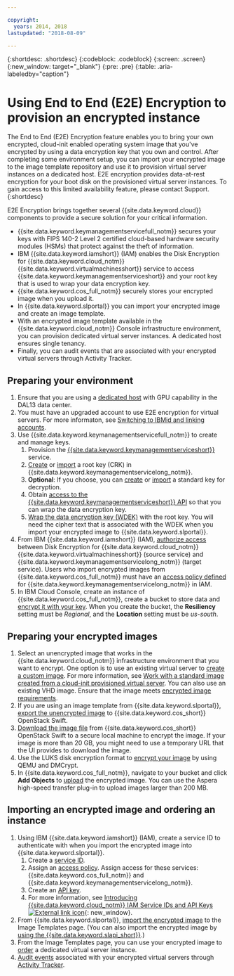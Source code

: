 ```yaml
---

copyright:
  years: 2014, 2018
lastupdated: "2018-08-09"

---
```


{:shortdesc: .shortdesc}
{:codeblock: .codeblock}
{:screen: .screen}
{:new_window: target="_blank"}
{:pre: .pre}
{:table: .aria-labeledby="caption"}


# Using End to End (E2E) Encryption to provision an encrypted instance 

The End to End (E2E) Encryption feature enables you to bring your own encrypted, cloud-init enabled operating system image that you've encrypted by using a data encryption key that you own and control. After completing some environment setup, you can import your encrypted image to the image template repository and use it to provision virtual server instances on a dedicated host. E2E encryption provides data-at-rest encryption for your boot disk on the provisioned virtual server instances. To gain access to this limited availability feature, please contact Support. 
{:shortdesc}

E2E Encryption brings together several {{site.data.keyword.cloud}} components to provide a secure solution for your critical information.

* {{site.data.keyword.keymanagementservicefull_notm}} secures your keys with FIPS 140-2 Level 2 certified cloud-based hardware security modules (HSMs) that protect against the theft of information. 
* IBM {{site.data.keyword.iamshort}} (IAM) enables the Disk Encryption for {{site.data.keyword.cloud_notm}} {{site.data.keyword.virtualmachinesshort}} service to access {{site.data.keyword.keymanagementserviceshort}} and your root key that is used to wrap your data encryption key.
* {{site.data.keyword.cos_full_notm}} securely stores your encrypted image when you upload it. 
* In {{site.data.keyword.slportal}} you can import your encrypted image and create an image template. 
* With an encrypted image template available in the {{site.data.keyword.cloud_notm}} Console infrastructure environment, you can provision dedicated virtual server instances. A dedicated host ensures single tenancy. 
* Finally, you can audit events that are associated with your encrypted virtual servers through Activity Tracker.

## Preparing your environment

1. Ensure that you are using a [dedicated host](/docs/vsi/vsi_provision_dedicated.html) with GPU capability in the DAL13 data center.
2. You must have an upgraded account to use E2E encryption for virtual servers. For more informaton, see [Switching to IBMid and linking accounts](/docs/account/softlayerlink.html). 
3. Use {{site.data.keyword.keymanagementservicefull_notm}} to create and manage keys.
      1. Provision the [{{site.data.keyword.keymanagementserviceshort}}](/docs/services/keymgmt/keyprotect_provision.html) service. 
      2. [Create](/docs/services/keymgmt/keyprotect_create_root.html) or [import](/docs/services/keymgmt/keyprotect_import_root.html) a root key (CRK) in {{site.data.keyword.keymanagementservicelong_notm}}.
      3. **Optional**: If you choose, you can [create](/docs/services/keymgmt/keyprotect_create_standard.html) or [import](/docs/services/keymgmt/keyprotect_import_standard.html) a standard key for decryption. 
      4. Obtain [access to the {{site.data.keyword.keymanagementserviceshort}} API](/docs/services/keymgmt/keyprotect_authentication.html#access-api) so that you can wrap the data encryption key.
      5. [Wrap the data encryption key (WDEK)](/docs/services/keymgmt/keyprotect_wrap_keys.html) with the root key. You will need the cipher text that is associated with the WDEK when you import your encrypted image to {{site.data.keyword.slportal}}.
4. From IBM {{site.data.keyword.iamshort}} (IAM), [authorize access](/docs/iam/authorizations.html#create-an-authorization) between Disk Encryption for {{site.data.keyword.cloud_notm}} {{site.data.keyword.virtualmachinesshort}} (source service) and {{site.data.keyword.keymanagementservicelong_notm}} (target service). Users who import encrypted images from {{site.data.keyword.cos_full_notm}} must have an [access policy defined](/docs/iam/users_roles.html) for {{site.data.keyword.keymanagementservicelong_notm}} in IAM. 
5. In IBM Cloud Console, create  an instance of {{site.data.keyword.cos_full_notm}}, create a bucket to store data and [encrypt it with your key](/docs/services/cloud-object-storage/basics/encryption.html#sse-kp). When you create the bucket, the **Resiliency** setting must be _Regional_, and the **Location** setting must be _us-south_.  
 
## Preparing your encrypted images
 
1. Select an unencrypted image that works in the {{site.data.keyword.cloud_notm}} infrastructure environment that you want to encrypt. One option is to use an existing virtual server to [create a custom image](/docs/infrastructure/image-templates/create-standard-image.html). For more information, see [Work with a standard image created from a cloud-init provisioned virtual server](/docs/infrastructure/image-templates/image_cloud-init.html#work-with-a-standard-image-created-from-a-cloud-init-provisioned-virtual-server). You can also use an existing VHD image. Ensure that the image meets [encrypted image requirements](create-encrypted-image.html#encrypted-image-reqs). 
2. If you are using an image template from {{site.data.keyword.slportal}}, [export the unencrypted image](/docs/infrastructure/image-templates/export-image.html) to {{site.data.keyword.cos_short}} OpenStack Swift.
3. [Download the image file](/docs/infrastructure/objectstorage-swift/interacting-in-portal.html#viewing-and-editing-file-details) from {{site.data.keyword.cos_short}} OpenStack Swift to a secure local machine to encrypt the image. If your image is more than 20 GB, you might need to use a temporary URL that the UI provides to download the image. 
4. Use the LUKS disk encryption format to [encrypt your image](create-encrypted-image.html#luks-disk-encryption) by using QEMU and DMCrypt. 
5. In {{site.data.keyword.cos_full_notm}}, navigate to your bucket and click **Add Objects** to [upload](/docs/services/cloud-object-storage/basics/upload.html#uploading-data) the encrypted image. You can use the Aspera high-speed transfer plug-in to upload images larger than 200 MB.
 
## Importing an encrypted image and ordering an instance 
 
1. Using IBM {{site.data.keyword.iamshort}} (IAM), create a service ID to authenticate with when you import the encrypted image into {{site.data.keyword.slportal}}. 
      1. Create a [service ID](/docs/iam/serviceid.html#serviceids).
      2. Assign an [access policy](/docs/iam/serviceidaccess.html#serviceidpolicy). Assign access for these services: {{site.data.keyword.cos_full_notm}} and {{site.data.keyword.keymanagementservicelong_notm}}.
      3. Create an [API key](/docs/iam/userid_keys.html).
      4. For more information, see [Introducing {{site.data.keyword.cloud_notm}} IAM Service IDs and API Keys ![External link icon](../../icons/launch-glyph.svg "External link icon")](https://www.ibm.com/blogs/bluemix/2017/10/introducing-ibm-cloud-iam-service-ids-api-keys/){: new_window}.
2. From {{site.data.keyword.slportal}}, [import the encrypted image](import-image.html#import-icos) to the Image Templates page. (You can also import the encrypted image by [using the {{site.data.keyword.slapi_short}}](import-encrypted-image-api.html).)
3. From the Image Templates page, you can use your encrypted image to [order](order-vsi-from-image-template.html) a dedicated virtual server instance. 
4. [Audit events](activity-tracker.html) associated with your encrypted virtual servers through [Activity Tracker](/docs/services/cloud-activity-tracker/activity_tracker_ov.html). 
